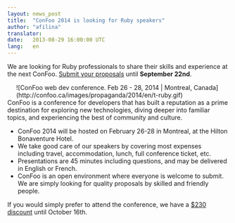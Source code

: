 ```yaml
---
layout: news_post
title:  "ConFoo 2014 is looking for Ruby speakers"
author: "afilina"
translator:
date:   2013-08-29 16:00:00 UTC
lang:   en
---
```


We are looking for Ruby professionals to share their skills and experience at the next ConFoo. [Submit your proposals][1] until **September 22nd**.

<span style="border:0; float:right; margin-left:20px;" width="180" height="250">
![ConFoo web dev conference. Feb 26 - 28, 2014 | Montreal, Canada](http://confoo.ca/images/propaganda/2014/en/t-ruby.gif)
</span>

ConFoo is a conference for developers that has built a reputation as a prime destination for exploring new technologies, diving deeper into familiar topics, and experiencing the best of community and culture.

 * ConFoo 2014 will be hosted on February 26-28 in Montreal, at the Hilton Bonaventure Hotel.
 * We take good care of our speakers by covering most expenses including travel, accommodation, lunch, full conference ticket, etc.
 * Presentations are 45 minutes including questions, and may be delivered in English or French.
 * ConFoo is an open environment where everyone is welcome to submit. We are simply looking for quality proposals by skilled and friendly people.

If you would simply prefer to attend the conference, we have a [$230 discount][2] until October 16th.



[1]: http://confoo.ca/en/call-for-papers
[2]: http://confoo.ca/en/register
